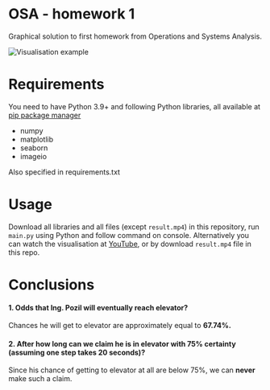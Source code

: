 
# OSA - homework 1
Graphical solution to first homework from Operations and Systems Analysis.

![Visualisation example](https://i.imgur.com/y9Hkqdy.png)

# Requirements
You need to have Python 3.9+ and following Python libraries, all available at [pip package manager](https://pypi.org/project/pip/)

- numpy 
- matplotlib
- seaborn
- imageio

Also specified in requirements.txt
# Usage
Download all libraries and all files (except `result.mp4`) in this repository, run `main.py` using Python and follow command on console. 
Alternatively you can watch the visualisation at [YouTube](https://www.youtube.com/watch?v=GF3xQsqNvX4), or by download `result.mp4` file in this repo.
# Conclusions

#### 1. Odds that Ing. Pozil will eventually reach elevator?
 Chances he will get to elevator are approximately equal to **67.74%.**
#### 2. After how long can we claim he is in elevator with 75% certainty (assuming one step takes 20 seconds)?
Since his chance of getting to elevator at all are below 75%, we can **never** make such a claim.
